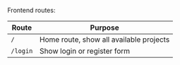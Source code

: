 Frontend routes:

|Route|Purpose|
|-|-|
|`/`|Home route, show all available projects|
|`/login`|Show login or register form|